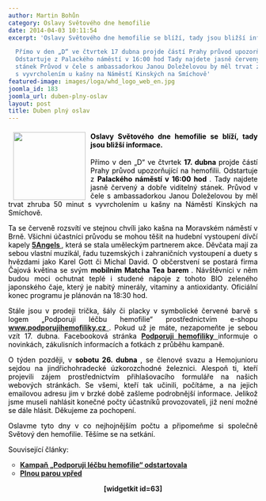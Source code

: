 ```yaml
---
author: Martin Bohůn
category: Oslavy Světového dne hemofilie
date: 2014-04-03 10:11:54
excerpt: 'Oslavy Světového dne hemofilie se blíží, tady jsou bližší informace

  Přímo v den „D“ ve čtvrtek 17 dubna projde částí Prahy průvod upozorňující na hemofilii
  Odstartuje z Palackého náměstí v 16:00 hod Tady najdete jasně červený a dobře viditelný
  stánek Průvod v čele s ambassadorkou Janou Doleželovou by měl trvat zhruba 50 minut
  s vyvrcholením u kašny na Náměstí Kinských na Smíchově'
featured-image: images/loga/whd_logo_web_en.jpg
joomla_id: 183
joomla_url: duben-plny-oslav
layout: post
title: Duben plný oslav
---
```


<h4 style="text-align: justify;">
 <span style="color: #000000;">
  <img border="0" height="137" src="{{ site.baseurl }}/images/loga/whd_logo_web_en.jpg" style="margin-left: 10px; margin-right: 10px; float: left;" width="146"/>
 </span>
 <span style="color: #000000;">
  Oslavy Světového dne hemofilie se blíží, tady jsou bližší informace.
 </span>
</h4>
<p style="text-align: justify;">
 <span style="color: #000000;">
  Přímo v den „D“ ve čtvrtek
  <strong>
   17. dubna
  </strong>
  projde částí Prahy průvod upozorňující na hemofilii. Odstartuje z
  <strong>
   Palackého náměstí v 16:00 hod
  </strong>
  . Tady najdete jasně červený a dobře viditelný stánek. Průvod v čele s ambassadorkou Janou Doleželovou by měl trvat zhruba 50 minut s vyvrcholením u kašny na Náměstí Kinských na Smíchově.
 </span>
</p>
<p style="text-align: justify;">
 <span style="color: #000000;">
  Ta se červeně rozsvítí ve stejnou chvíli jako kašna na Moravském náměstí v Brně. Všichni účastníci průvodu se mohou těšit na hudební vystoupení dívčí kapely
 </span>
 <strong>
  <a href="http://www.5angels.cz/" title="5angels">
   5Angels
  </a>
 </strong>
 ,
 <span style="color: #000000;">
  která se stala uměleckým partnerem akce. Děvčata mají za sebou vlastní muzikál, řadu tuzemských i zahraničních vystoupení a duety s hvězdami jako Karel Gott či Michal David. O občerstvení se postará firma Čajová květina se svým
  <strong>
   mobilním Matcha Tea barem
  </strong>
  . Návštěvníci v něm budou moci ochutnat teplé i studené nápoje z tohoto BIO zeleného japonského čaje, který je nabitý minerály, vitaminy a antioxidanty. Oficiální konec programu je plánován na 18:30 hod.
 </span>
</p>
<p style="text-align: justify;">
 <span style="color: #000000;">
  Stále jsou v prodeji trička, šály či placky v symbolické červené barvě s logem „Podporuji léčbu hemofilie“ prostřednictvím e-shopu
  <strong>
   <a href="http://www.podporujihemofiliky.cz/" target="_blank" title="Podporuji hemofiliky">
    www.podporujihemofiliky.cz
   </a>
  </strong>
  .
 </span>
 <span style="color: #000000;">
  Pokud už je máte, nezapomeňte
 </span>
 <span>
  <span style="color: #000000;">
   je sebou vzít 17. dubna. Facebooková stránka
  </span>
  <strong>
   <a href="https://www.facebook.com/podporujihemofiliky?fref=ts" target="_blank" title="Podporuji hemofiliky">
    Podporuji hemofiliky
   </a>
   <span style="color: #000000;">
   </span>
  </strong>
 </span>
 <span style="color: #000000;">
  informuje o novinkách, zákulisních informacích a fotkách z průběhu kampaně.
 </span>
</p>
<p style="text-align: justify;">
 <span style="color: #000000;">
  O týden později, v
  <strong>
   sobotu 26. dubna
  </strong>
  , se členové svazu a Hemojunioru sejdou na jindřichohradecké úzkorozchodné železnici. Alespoň ti, kteří projevili zájem prostřednictvím přihlašovacího formuláře na našich webových stránkách. Se všemi, kteří tak učinili, počítáme, a na jejich emailovou adresu jim v brzké době zašleme podrobnější informace. Jelikož jsme museli nahlásit konečné počty účastníků provozovateli, již není možné se dále hlásit. Děkujeme za pochopení.
 </span>
</p>
<p style="text-align: justify;">
 <span style="color: #000000;">
  Oslavme tyto dny v co nejhojnějším počtu a připomeňme si společně Světový den hemofilie. Těšíme se na setkání.
 </span>
</p>
<p style="text-align: justify;">
 <span style="color: #000000;">
  Související články:
 </span>
</p>
<ul style="list-style-type: circle;">
 <li>
  <strong>
   <a href="index.php/cs/clanky/180-kampan-podporuji-lecbu-hemofilie-odstartovala-pridejte-se-i-vy" style="font-size: 1em;">
    Kampaň „Podporuji léčbu hemofilie“ odstartovala
   </a>
  </strong>
 </li>
 <li>
  <a href="index.php/cs/akce-seznam/16-akce5/182-plnou-parou-vpred" target="_blank" title="Plnou parou vpřed">
   <strong style="font-size: 1em;">
    Plnou parou vpřed
   </strong>
  </a>
 </li>
</ul>
<p style="text-align: center;">
 <strong style="font-size: 1em;">
  <span>
   [widgetkit id=63]
  </span>
 </strong>
</p>